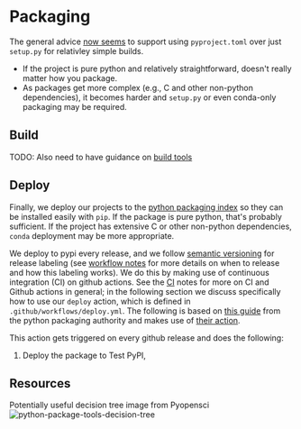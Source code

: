 # Packaging

The general advice [now seems](https://www.pyopensci.org/python-package-guide/package-structure-code/pyproject-toml-python-package-metadata.html) to support using `pyproject.toml` over just `setup.py` for relativley simple builds.

- If the project is pure python and relatively straightforward, doesn't really matter how you package.
- As packages get more complex (e.g., C and other non-python dependencies), it becomes harder and `setup.py` or even conda-only packaging may be required.

## Build

TODO: Also need to have guidance on [build tools](https://www.pyopensci.org/python-package-guide/package-structure-code/python-package-build-tools.html)

## Deploy

Finally, we deploy our projects to the [python packaging index](https://pypi.org/) so they can be installed easily with `pip`. If the package is pure python, that's probably sufficient. If the project has extensive C or other non-python dependencies, `conda` deployment may be more appropriate.

We deploy to pypi every release, and we follow [semantic versioning](https://semver.org/) for release labeling (see [workflow notes](00-workflow.md) for more details on when to release and how this labeling works). We do this by making use of continuous integration (CI) on github actions. See the [CI](07-ci.md) notes for more on CI and Github actions in general; in the following section we discuss specifically how to use our `deploy` action, which is defined in `.github/workflows/deploy.yml`. The following is based on [this guide](https://packaging.python.org/en/latest/guides/publishing-package-distribution-releases-using-github-actions-ci-cd-workflows/) from the python packaging authority and makes use of [their action](https://github.com/pypa/gh-action-pypi-publish).

This action gets triggered on every github release and does the following:

1. Deploy the package to Test PyPI,

## Resources
Potentially useful decision tree image from Pyopensci     
![python-package-tools-decision-tree](https://github.com/flatironinstitute/ccn-template/assets/6643322/2bc2f9a0-c989-4b0a-92d1-ec52693400fc)
